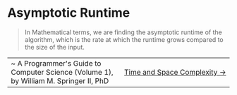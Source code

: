 # Asymptotic Runtime

> In Mathematical terms, we are finding the asymptotic runtime of the algorithm, which is the rate at which the runtime grows compared to the size of the input.

<table>
  <tr>
    <td width="50%">
      ~ A Programmer's Guide to Computer Science (Volume 1), by William M. Springer II, PhD
    </td>
    <td width="50%" align="right">
      <a href="./time-and-space-complexity/README.md">Time and Space Complexity -></a>
    </td>
  </tr>
</table>
